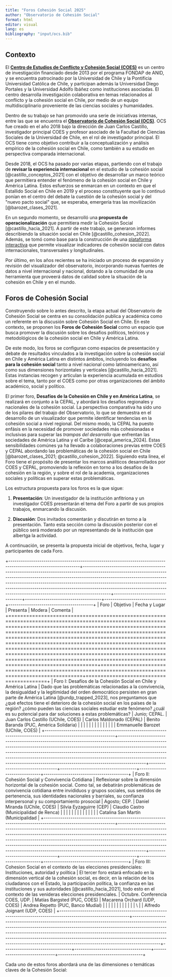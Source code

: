 ```yaml
---
title: "Foros Cohesión Social 2025"
author: "Observatorio de Cohesión Social"
format: html
editor: visual
lang: es
bibliography: "input/ocs.bib"
---
```


## Contexto

El [**Centro de Estudios de Conflicto y Cohesión Social (COES)**](https://coes.cl) es un centro de investigación financiado desde 2013 por el programa FONDAP de ANID, y se encuentra patrocinado por la Universidad de Chile y la Pontificia Universidad Católica de Chile, y participan además la Universidad Diego Portales y la Universidad Adolfo Ibáñez como instituciones asociadas. El centro desarrolla investigación colaborativa en temas relacionados al conflicto y la cohesión social en Chile, por medio de un equipo multidisciplinario proveniente de las ciencias sociales y humanidades.

Dentro de su trabajo se han promovido una serie de iniciativas internas, entre las que se encuentra el [**Observatorio de Cohesión Social (OCS)**](https://ocs-coes.netlify.app). OCS fue creado en el año 2018 bajo la dirección de Juan Carlos Castillo, investigador principal COES y profesor asociado de la Facultad de Ciencias Sociales de la Universidad de Chile, en el rol de investigador principal. El OCS tiene como objetivo contribuir a la conceptualización y análisis empírico de la cohesión social en Chile, como también a su estudio en perspectiva comparada internacional.

Desde 2018, el OCS ha pasado por varias etapas, partiendo con el trabajo de **revisar la experiencia internacional** en el estudio de la cohesión social [@castillo_conceptos_2021] con el objetivo de desarrollar un marco teórico que permitiera entender el fenómeno de la cohesión social en Chile y América Latina. Estos esfuerzos se enmarcan en un contexto en que el Estallido Social en Chile en 2019 y el proceso constituyente que lo continuó ponían en el centro del debate la cuestión de la cohesión social y del "nuevo pacto social" que, se esperaba, emergería tras las movilización [@barozet_clases_2021].

En un segundo momento, se desarrolló una **propuesta de operacionalización** que permitiera medir la Cohesión Social [@castillo_hacia_2021]. A partir de este trabajo, se generaron informes describiendo la situación social en Chile [@castillo_cohesion_2022]. Además, se tomó como base para la construcción de una [plataforma interactiva](#0) que permite visualizar indicadores de cohesión social con datos internacionales, transversales y longitudinales.

Por último, en los años recientes se ha iniciado un proceso de expansión y revisión del visualizador del observatorio, incorporando nuevas fuentes de datos a nivel internacional y nacional, dotando a la comunidad de una herramienta que proveerá datos de calidad sobre la situación de la cohesión en Chile y en el mundo.

## Foros de Cohesión Social

Construyendo sobre lo antes descrito, la etapa actual del Observatorio de Cohesión Social se centra en su consolidación publica y académica como un referente en la discusión sobre Cohesión Social en Chile. En este contexto, se proponen los **Foros de Cohesión Social** como un espacio que busca promover la discusión sobre los desafios políticos, teóricos y metodológicos de la cohesión social en Chile y América Latina.

De este modo, los foros se configuran como espacios de presentación y debate de resultados vinculados a la investigación sobre la cohesión social en Chile y América Latina en distintos ámbitos, incluyendo los **desafíos para la cohesión social** tanto a nivel nacional como latinoamericano, así como sus dimensiones horizontales y verticales [@castillo_hacia_2021]. Estas instancias recogen y articulan la experiencia acumulada en estudios sobre el tema, tanto por el COES como por otras organizaciones del ámbito académico, social y político.

El primer foro, **Desafíos de la Cohesión en Chile y en América Latina**, se realizará en conjunto a la CEPAL, y abordará los desafíos regionales y nacionales de la cohesión social. La perspectiva comparativa ha sido uno de los pilares del trabajo del Observatorio, lo que se demuestra en el desarrollo de un visualizador que permite identificar tendencias en la cohesión social a nivel regional. Del mismo modo, la CEPAL ha puesto enfásis en la necesidad de promover sociedades más cohesionadas e inclusivas para superar las *trampas del desarrollo* que enfrentan las sociedades de América Latina y el Caribe [@cepal_america_2024]. Estas sensibilidades comúnes ya ha llevado a colaboraciones previas entre COES y CEPAL abordando las problemáticas de la cohesión social en Chile [@barozet_clases_2021; @castillo_cohesion_2022]. Siguiendo esta linea, el Foro tiene el propósito de presentar los marcos análiticos desarrollados por COES y CEPAL, promoviendo la reflexión en torno a los desafíos de la cohesión en la región, y sobre el rol de la academia, organizaciones sociales y políticas en superar estas problemáticas.


Los estructura propuesta para los foros es la que sigue: 

1. **Presentación**: Un investigador de la institución anfitriona y un investigador COES presentarán el tema del Foro a partir de sus propios trabajos, enmarcando la discusión. 

2.  **Discusión**: Dos invitados comentarán y discutirán en torno a la presentación. Tanto esta sección como la discusión posterior con el público será moderado por un representando de la institución que albertga la actividad. 

A continuación, se presenta la propuesta inicial de objetivos, fecha, lugar y participantes de cada Foro.

+----------------------------------------------------------------------------------------------------------------+-------------------------------------------------------------------------------------------------------------------------------------------------------------------------------------------------------------------------------------------------------------------------------------------------------------------------------------------------------------------------------------------------------------------+---------------------------------+-------------------------------------+------------------------------+-----------------------------------------+
| Foro                                                                                                           | Objetivo                                                                                                                                                                                                                                                                                                                                                                                                          | Fecha y Lugar                   | Presenta                            | Modera                       | Comenta                                 |
+================================================================================================================+===================================================================================================================================================================================================================================================================================================================================================================================================================+=================================+=====================================+==============================+=========================================+
| Foro I: Desafíos de la Cohesión Social en Chile y América Latina                                               | Dado que las problemáticas relacionadas a la convivencia, la desigualdad y la legitimidad del orden democrático persisten en gran parte de América Latina [@undp_trapped_2023], nos preguntamos que ¿qué efectos tiene el deterioro de la cohesión social en los países de la región? ¿cómo pueden las ciencias sociales estudiar este fenómeno? ¿cuál es su potencial para dar soluciones a estas problemáticas? | Junio; CEPAL.                   | Juan Carlos Castillo (UChile, COES) | Carlos Maldonado (CEPAL)     | Benito Baranda (PUC, América Solidaria) |
|                                                                                                                |                                                                                                                                                                                                                                                                                                                                                                                                                   |                                 |                                     |                              |                                         |
|                                                                                                                |                                                                                                                                                                                                                                                                                                                                                                                                                   |                                 |                                     |                              | Emmanuelle Barozet (UChile, COES)       |
+----------------------------------------------------------------------------------------------------------------+-------------------------------------------------------------------------------------------------------------------------------------------------------------------------------------------------------------------------------------------------------------------------------------------------------------------------------------------------------------------------------------------------------------------+---------------------------------+-------------------------------------+------------------------------+-----------------------------------------+
| Foro II: Cohesión Social y Convivencia Cotidiana                                                               | Reflexionar sobre la dimensión horizontal de la cohesión social. Como tal, se debatirán problemáticas de convivencia cotidiana entre invididuos y grupos sociales, sus sentidos de pertenencia, sus identidades nacionales y barriales, su confianza interpersonal y su comportamiento prosocial                                                                                                                  | Agosto; CEP.                    | Daniel Miranda (UChile, COES)       | Silvia Eyzaguirre (CEP)      | Claudio Castro (Municipalidad de Renca) |
|                                                                                                                |                                                                                                                                                                                                                                                                                                                                                                                                                   |                                 |                                     |                              |                                         |
|                                                                                                                |                                                                                                                                                                                                                                                                                                                                                                                                                   |                                 |                                     |                              | Catalina San Martín (Municipalidad      |
+----------------------------------------------------------------------------------------------------------------+-------------------------------------------------------------------------------------------------------------------------------------------------------------------------------------------------------------------------------------------------------------------------------------------------------------------------------------------------------------------------------------------------------------------+---------------------------------+-------------------------------------+------------------------------+-----------------------------------------+
| Foro III: Cohesion Social en el contexto de las elecciones presidenciales: Instituciones, autoridad y política | El tercer foro estará enfocado en la dimensión vertical de la cohesión social, es decir, en la relación de los ciudadanos con el Estado, la participación política, la confianza en las instituciones y sus autoridades [@castillo_hacia_2021], todo esto en el contexto de las venideras elecciones presidenciales.                                                                                              | Octubre. Conferencia COES, UDP. | Matías Bargsted (PUC, COES)         | Macarena Orchard (UDP, COES) | Andrea Repetto (PUC, Banco Mudial)      |
|                                                                                                                |                                                                                                                                                                                                                                                                                                                                                                                                                   |                                 |                                     |                              |                                         |
|                                                                                                                |                                                                                                                                                                                                                                                                                                                                                                                                                   |                                 | \                                   |                              | Alfredo Joignant (UDP, COES)            |
+----------------------------------------------------------------------------------------------------------------+-------------------------------------------------------------------------------------------------------------------------------------------------------------------------------------------------------------------------------------------------------------------------------------------------------------------------------------------------------------------------------------------------------------------+---------------------------------+-------------------------------------+------------------------------+-----------------------------------------+


Cada uno de estos foros abordará una de las dimensiones o temáticas claves de la Cohesión Social: 
